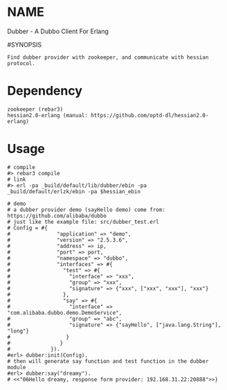 # NAME

Dubber - A Dubbo Client For Erlang

#SYNOPSIS

    Find dubber provider with zookeeper, and communicate with hessian protocol.

# Dependency

    zookeeper (rebar3)
    hessian2.0-erlang (manual: https://github.com/optd-dl/hessian2.0-erlang)

# Usage

    # compile
    #> rebar3 compile
    # link
    #> erl -pa _build/default/lib/dubber/ebin -pa _build/default/erlzk/ebin -pa $hessian_ebin

    # demo
    # a dubber provider demo (sayHello demo) come from: https://github.com/alibaba/dubbo
    # just like the example file: src/dubber_test.erl
    # Config = #{
    #               "application" => "demo",
    #               "version" => "2.5.3.6",
    #               "address" => ip,
    #               "port" => port,
    #               "namespace" => "dubbo",
    #               "interfaces" => #{
    #                 "test" => #{
    #                   "interface" => "xxx",
    #                   "group" => "xxx",
    #                   "signature" => {"xxx", ["xxx", "xxx"], "xxx"}
    #                 },
    #                 "say" => #{
    #                   "interface" => "com.alibaba.dubbo.demo.DemoService",
    #                   "group" => "abc",
    #                   "signature" => {"sayHello", ["java.lang.String"], "long"}
    #                  }   
    #                }   
    #             }). 
    #erl> dubber:init(Config).
    # then will generate say function and test function in the dubber module
    #erl> dubber:say("dreamy").
    # <<"06Hello dreamy, response form provider: 192.168.31.22:20888">>}